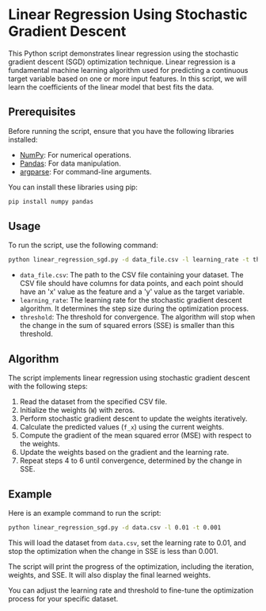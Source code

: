 # Linear Regression Using Stochastic Gradient Descent

This Python script demonstrates linear regression using the stochastic gradient descent (SGD) optimization technique. Linear regression is a fundamental machine learning algorithm used for predicting a continuous target variable based on one or more input features. In this script, we will learn the coefficients of the linear model that best fits the data.

## Prerequisites

Before running the script, ensure that you have the following libraries installed:

- [NumPy](https://numpy.org/): For numerical operations.
- [Pandas](https://pandas.pydata.org/): For data manipulation.
- [argparse](https://docs.python.org/3/library/argparse.html): For command-line arguments.

You can install these libraries using pip:

```bash
pip install numpy pandas
```

## Usage

To run the script, use the following command:

```bash
python linear_regression_sgd.py -d data_file.csv -l learning_rate -t threshold
```

- `data_file.csv`: The path to the CSV file containing your dataset. The CSV file should have columns for data points, and each point should have an 'x' value as the feature and a 'y' value as the target variable.
- `learning_rate`: The learning rate for the stochastic gradient descent algorithm. It determines the step size during the optimization process.
- `threshold`: The threshold for convergence. The algorithm will stop when the change in the sum of squared errors (SSE) is smaller than this threshold.

## Algorithm

The script implements linear regression using stochastic gradient descent with the following steps:

1. Read the dataset from the specified CSV file.
2. Initialize the weights (`W`) with zeros.
3. Perform stochastic gradient descent to update the weights iteratively.
4. Calculate the predicted values (`f_x`) using the current weights.
5. Compute the gradient of the mean squared error (MSE) with respect to the weights.
6. Update the weights based on the gradient and the learning rate.
7. Repeat steps 4 to 6 until convergence, determined by the change in SSE.

## Example

Here is an example command to run the script:

```bash
python linear_regression_sgd.py -d data.csv -l 0.01 -t 0.001
```

This will load the dataset from `data.csv`, set the learning rate to 0.01, and stop the optimization when the change in SSE is less than 0.001.

The script will print the progress of the optimization, including the iteration, weights, and SSE. It will also display the final learned weights.

You can adjust the learning rate and threshold to fine-tune the optimization process for your specific dataset.

